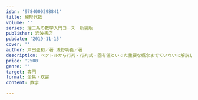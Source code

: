 ```yaml
---
isbn: '9784000298841'
title: 線形代数
volume: ''
series: 理工系の数学入門コース　新装版
publisher: 岩波書店
pubdate: '2019-11-15'
cover: ''
author: 戸田盛和／著 浅野功義／著
description: ベクトルから行列・行列式・固有値といった重要な概念までていねいに解説したロングセラーの新装版．
price: '2500'
genre: ''
target: 専門
format: 全集・双書
content: 数学

---
```

